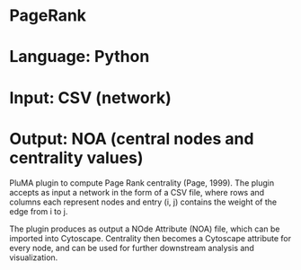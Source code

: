 # PageRank
# Language: Python
# Input: CSV (network)
# Output: NOA (central nodes and centrality values)

PluMA plugin to compute Page Rank centrality (Page, 1999).  The plugin accepts 
as input a network in the form of a CSV file, where rows and columns each represent
nodes and entry (i, j) contains the weight of the edge from i to j.

The plugin produces as output a NOde Attribute (NOA) file, which can be imported
into Cytoscape.  Centrality then becomes a Cytoscape attribute for every node,
and can be used for further downstream analysis and visualization.
